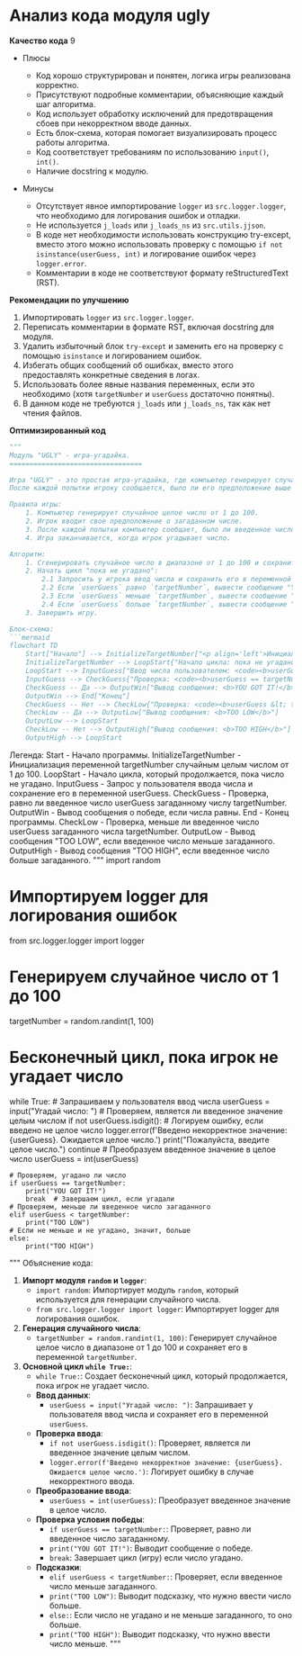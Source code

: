 # Анализ кода модуля ugly

**Качество кода**
9
-   Плюсы
    - Код хорошо структурирован и понятен, логика игры реализована корректно.
    - Присутствуют подробные комментарии, объясняющие каждый шаг алгоритма.
    - Код использует обработку исключений для предотвращения сбоев при некорректном вводе данных.
    -  Есть блок-схема, которая помогает визуализировать процесс работы алгоритма.
    - Код соответствует требованиям по использованию `input()`, `int()`.
    -  Наличие docstring к модулю.

-   Минусы
    - Отсутствует явное импортирование `logger` из `src.logger.logger`, что необходимо для логирования ошибок и отладки.
    -  Не используется `j_loads` или `j_loads_ns` из `src.utils.jjson`.
    - В коде нет необходимости использовать конструкцию try-except, вместо этого можно использовать проверку с помощью `if not isinstance(userGuess, int)` и логирование ошибок через `logger.error`.
    - Комментарии в коде не соответствуют формату reStructuredText (RST).

**Рекомендации по улучшению**

1.  Импортировать `logger` из `src.logger.logger`.
2.  Переписать комментарии в формате RST, включая docstring для модуля.
3.  Удалить избыточный блок `try-except` и заменить его на проверку с помощью `isinstance` и логированием ошибок.
4.  Избегать общих сообщений об ошибках, вместо этого предоставлять конкретные сведения в логах.
5.  Использовать более явные названия переменных, если это необходимо (хотя `targetNumber` и `userGuess` достаточно понятны).
6.  В данном коде не требуются `j_loads` или `j_loads_ns`, так как нет чтения файлов.

**Оптимизированный код**

```python
"""
Модуль "UGLY" - игра-угадайка.
=================================

Игра "UGLY" - это простая игра-угадайка, где компьютер генерирует случайное число, а игрок должен угадать это число.
После каждой попытки игроку сообщается, было ли его предположение выше или ниже загаданного числа.

Правила игры:
    1. Компьютер генерирует случайное целое число от 1 до 100.
    2. Игрок вводит свое предположение о загаданном числе.
    3. После каждой попытки компьютер сообщает, было ли введенное число "TOO HIGH" (слишком высоко) или "TOO LOW" (слишком низко).
    4. Игра заканчивается, когда игрок угадывает число.

Алгоритм:
    1. Сгенерировать случайное число в диапазоне от 1 до 100 и сохранить его в переменной `targetNumber`.
    2. Начать цикл "пока не угадано":
        2.1 Запросить у игрока ввод числа и сохранить его в переменной `userGuess`.
        2.2 Если `userGuess` равно `targetNumber`, вывести сообщение "YOU GOT IT!" и перейти к шагу 3.
        2.3 Если `userGuess` меньше `targetNumber`, вывести сообщение "TOO LOW".
        2.4 Если `userGuess` больше `targetNumber`, вывести сообщение "TOO HIGH".
    3. Завершить игру.

Блок-схема:
```mermaid
flowchart TD
    Start["Начало"] --> InitializeTargetNumber["<p align='left'>Инициализация: \n    <code><b>targetNumber = random(1, 100)</b></code></p>"]
    InitializeTargetNumber --> LoopStart{"Начало цикла: пока не угадано"}
    LoopStart --> InputGuess["Ввод числа пользователем: <code><b>userGuess</b></code>"]
    InputGuess --> CheckGuess{"Проверка: <code><b>userGuess == targetNumber?</b></code>"}
    CheckGuess -- Да --> OutputWin["Вывод сообщения: <b>YOU GOT IT!</b>"]
    OutputWin --> End["Конец"]
    CheckGuess -- Нет --> CheckLow{"Проверка: <code><b>userGuess &lt; targetNumber?</b></code>"}
    CheckLow -- Да --> OutputLow["Вывод сообщения: <b>TOO LOW</b>"]
    OutputLow --> LoopStart
    CheckLow -- Нет --> OutputHigh["Вывод сообщения: <b>TOO HIGH</b>"]
    OutputHigh --> LoopStart
```
Легенда:
    Start - Начало программы.
    InitializeTargetNumber - Инициализация переменной targetNumber случайным целым числом от 1 до 100.
    LoopStart - Начало цикла, который продолжается, пока число не угадано.
    InputGuess - Запрос у пользователя ввода числа и сохранение его в переменной userGuess.
    CheckGuess - Проверка, равно ли введенное число userGuess загаданному числу targetNumber.
    OutputWin - Вывод сообщения о победе, если числа равны.
    End - Конец программы.
    CheckLow - Проверка, меньше ли введенное число userGuess загаданного числа targetNumber.
    OutputLow - Вывод сообщения "TOO LOW", если введенное число меньше загаданного.
    OutputHigh - Вывод сообщения "TOO HIGH", если введенное число больше загаданного.
"""
import random
# Импортируем logger для логирования ошибок
from src.logger.logger import logger

# Генерируем случайное число от 1 до 100
targetNumber = random.randint(1, 100)

# Бесконечный цикл, пока игрок не угадает число
while True:
    # Запрашиваем у пользователя ввод числа
    userGuess = input("Угадай число: ")
    # Проверяем, является ли введенное значение целым числом
    if not userGuess.isdigit():
        # Логируем ошибку, если введено не целое число
        logger.error(f'Введено некорректное значение: {userGuess}. Ожидается целое число.')
        print("Пожалуйста, введите целое число.")
        continue
    # Преобразуем введенное значение в целое число
    userGuess = int(userGuess)

    # Проверяем, угадано ли число
    if userGuess == targetNumber:
        print("YOU GOT IT!")
        break  # Завершаем цикл, если угадали
    # Проверяем, меньше ли введенное число загаданного
    elif userGuess < targetNumber:
        print("TOO LOW")
    # Если не меньше и не угадано, значит, больше
    else:
        print("TOO HIGH")

"""
Объяснение кода:
1.  **Импорт модуля `random` и `logger`**:
    -   `import random`: Импортирует модуль `random`, который используется для генерации случайного числа.
    -   `from src.logger.logger import logger`: Импортирует logger для логирования ошибок.
2.  **Генерация случайного числа**:
    -   `targetNumber = random.randint(1, 100)`: Генерирует случайное целое число в диапазоне от 1 до 100 и сохраняет его в переменной `targetNumber`.
3.  **Основной цикл `while True:`**:
    -   `while True:`:  Создает бесконечный цикл, который продолжается, пока игрок не угадает число.
    -  **Ввод данных**:
        - `userGuess = input("Угадай число: ")`: Запрашивает у пользователя ввод числа и сохраняет его в переменной `userGuess`.
    -   **Проверка ввода**:
        -   `if not userGuess.isdigit()`: Проверяет, является ли введенное значение целым числом.
        -   `logger.error(f'Введено некорректное значение: {userGuess}. Ожидается целое число.')`: Логирует ошибку в случае некорректного ввода.
    -   **Преобразование ввода**:
        -   `userGuess = int(userGuess)`: Преобразует введенное значение в целое число.
    -   **Проверка условия победы**:
        -   `if userGuess == targetNumber:`: Проверяет, равно ли введенное число загаданному.
        -   `print("YOU GOT IT!")`: Выводит сообщение о победе.
        -   `break`: Завершает цикл (игру) если число угадано.
    -   **Подсказки**:
        -   `elif userGuess < targetNumber:`: Проверяет, если введенное число меньше загаданного.
        -   `print("TOO LOW")`: Выводит подсказку, что нужно ввести число больше.
        -   `else:`: Если число не угадано и не меньше загаданного, то оно больше.
        -   `print("TOO HIGH")`: Выводит подсказку, что нужно ввести число меньше.
"""